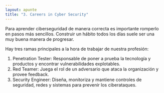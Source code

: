```yaml
---
layout: apunte
title: "3. Careers in Cyber Security"
---
```


Para aprender ciberseguridad de manera correcta es importante romperlo en pasos más sencillos. Construir un hábito todos los días suele ser una muy buena manera de progresar.

Hay tres ramas principales a la hora de trabajar de nuestra profesión:
1. Penetration Tester: Responsable de poner a prueba la tecnología y productos y encontrar vulnerabilidades explotables.
2. Red Teamer: Juega el rol de un adversario que ataca la organización y provee feedback.
3. Security Engineer: Diseña, monitoriza y mantiene controles de seguridad, redes y sistemas para prevenir los ciberataques.